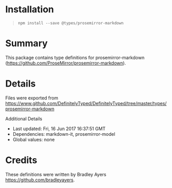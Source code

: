 # Installation
> `npm install --save @types/prosemirror-markdown`

# Summary
This package contains type definitions for prosemirror-markdown (https://github.com/ProseMirror/prosemirror-markdown).

# Details
Files were exported from https://www.github.com/DefinitelyTyped/DefinitelyTyped/tree/master/types/prosemirror-markdown

Additional Details
 * Last updated: Fri, 16 Jun 2017 16:37:51 GMT
 * Dependencies: markdown-it, prosemirror-model
 * Global values: none

# Credits
These definitions were written by Bradley Ayers <https://github.com/bradleyayers>.
